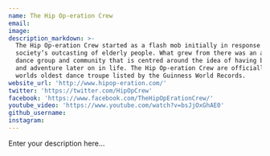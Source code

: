 ```yaml
---
name: The Hip Op-eration Crew
email:
image:
description_markdown: >-
  The Hip Op-eration Crew started as a flash mob initially in response to
  society’s outcasting of elderly people. What grew from there was an amazing
  dance group and community that is centred around the idea of having big goals
  and adventure later on in life. The Hip Op-eration Crew are officially the
  worlds oldest dance troupe listed by the Guinness World Records.
website_url: 'http://www.hipop-eration.com/'
twitter: 'https://twitter.com/HipOpCrew'
facebook: 'https://www.facebook.com/TheHipOpErationCrew/'
youtube_video: 'https://www.youtube.com/watch?v=bsJjOxGhAE0'
github_username:
instagram:
---
```


Enter your description here...
